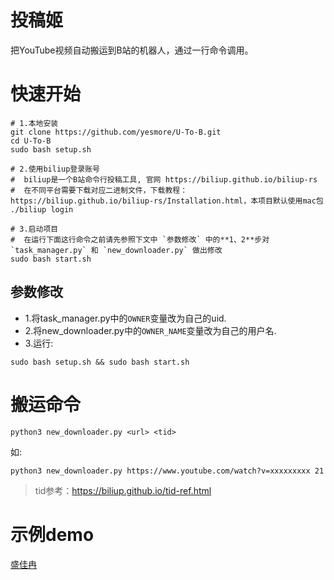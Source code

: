 # 投稿姬

把YouTube视频自动搬运到B站的机器人，通过一行命令调用。

# 快速开始

```shell
# 1.本地安装
git clone https://github.com/yesmore/U-To-B.git
cd U-To-B
sudo bash setup.sh

# 2.使用biliup登录账号 
#  biliup是一个B站命令行投稿工具, 官网 https://biliup.github.io/biliup-rs
#  在不同平台需要下载对应二进制文件，下载教程：https://biliup.github.io/biliup-rs/Installation.html，本项目默认使用mac包
./biliup login

# 3.启动项目
#  在运行下面这行命令之前请先参照下文中 `参数修改` 中的**1、2**步对 `task_manager.py` 和 `new_downloader.py` 做出修改
sudo bash start.sh 
```

## 参数修改

- 1.将task_manager.py中的`OWNER`变量改为自己的uid.  
- 2.将new_downloader.py中的`OWNER_NAME`变量改为自己的用户名.  
- 3.运行:

```shell
sudo bash setup.sh && sudo bash start.sh 
```

# 搬运命令

```shell
python3 new_downloader.py <url> <tid>
```
如:
```shell
python3 new_downloader.py https://www.youtube.com/watch?v=xxxxxxxxx 21
```

> tid参考：https://biliup.github.io/tid-ref.html

# 示例demo

[盛佳冉](https://space.bilibili.com/486914885/video)
